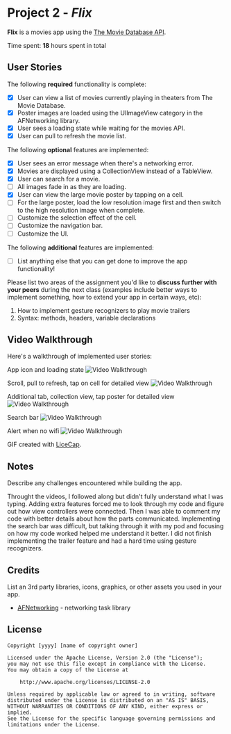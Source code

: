 # Project 2 - *Flix*

**Flix** is a movies app using the [The Movie Database API](http://docs.themoviedb.apiary.io/#).

Time spent: **18** hours spent in total

## User Stories

The following **required** functionality is complete:

- [X] User can view a list of movies currently playing in theaters from The Movie Database.
- [X] Poster images are loaded using the UIImageView category in the AFNetworking library.
- [X] User sees a loading state while waiting for the movies API.
- [X] User can pull to refresh the movie list.

The following **optional** features are implemented:

- [X] User sees an error message when there's a networking error.
- [X] Movies are displayed using a CollectionView instead of a TableView.
- [X] User can search for a movie.
- [ ] All images fade in as they are loading.
- [X] User can view the large movie poster by tapping on a cell.
- [ ] For the large poster, load the low resolution image first and then switch to the high resolution image when complete.
- [ ] Customize the selection effect of the cell.
- [ ] Customize the navigation bar.
- [ ] Customize the UI.

The following **additional** features are implemented:

- [ ] List anything else that you can get done to improve the app functionality!

Please list two areas of the assignment you'd like to **discuss further with your peers** during the next class (examples include better ways to implement something, how to extend your app in certain ways, etc):

1. How to implement gesture recognizers to play movie trailers
2. Syntax: methods, headers, variable declarations

## Video Walkthrough

Here's a walkthrough of implemented user stories:

App icon and loading state
<img src='http://g.recordit.co/oJ6SkO69Pb.gif' title='App icon and loading state' width='' alt='Video Walkthrough' />

Scroll, pull to refresh, tap on cell for detailed view
<img src='http://g.recordit.co/MvgPqCVHrs.gif' title='Scroll, pull to refresh, tap on cell for detailed view' width='' alt='Video Walkthrough' />

Additional tab, collection view, tap poster for detailed view
<img src='http://g.recordit.co/J8Yz07YYlK.gif' title='Additional tab, collection view, tap poster for detailed view' width='' alt='Video Walkthrough' />

Search bar
<img src='http://g.recordit.co/4nRT1IvYoV.gif' title='Search bar' width='' alt='Video Walkthrough' />

Alert when no wifi
<img src='http://g.recordit.co/JWmZLAXwrF.gif' title='Alert when no wifi' width='' alt='Video Walkthrough' />

GIF created with [LiceCap](http://www.cockos.com/licecap/).

## Notes

Describe any challenges encountered while building the app.

Throught the videos, I followed along but didn't fully understand what I was typing. Adding extra features forced me to look through my code and figure out how view controllers were connected. Then I was able to comment my code with better details about how the parts communicated. Implementing the search bar was difficult, but talking through it with my pod and focusing on how my code worked helped me understand it better. I did not finish implementing the trailer feature and had a hard time using gesture recognizers. 

## Credits

List an 3rd party libraries, icons, graphics, or other assets you used in your app.

- [AFNetworking](https://github.com/AFNetworking/AFNetworking) - networking task library

## License

    Copyright [yyyy] [name of copyright owner]

    Licensed under the Apache License, Version 2.0 (the "License");
    you may not use this file except in compliance with the License.
    You may obtain a copy of the License at

        http://www.apache.org/licenses/LICENSE-2.0

    Unless required by applicable law or agreed to in writing, software
    distributed under the License is distributed on an "AS IS" BASIS,
    WITHOUT WARRANTIES OR CONDITIONS OF ANY KIND, either express or implied.
    See the License for the specific language governing permissions and
    limitations under the License.
